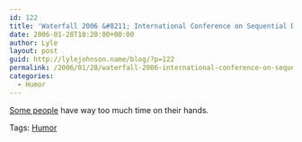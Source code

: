 ```yaml
---
id: 122
title: 'Waterfall 2006 &#8211; International Conference on Sequential Development'
date: 2006-01-28T10:20:00+00:00
author: Lyle
layout: post
guid: http://lylejohnson.name/blog/?p=122
permalink: /2006/01/28/waterfall-2006-international-conference-on-sequential-development/
categories:
  - Humor
---
```

[Some people](http://www.waterfall2006.com/) have way too much time on their hands. 

<div>
  Tags: <a rel="tag" href="http://technorati.com/tag/Humor">Humor</a>
</div>